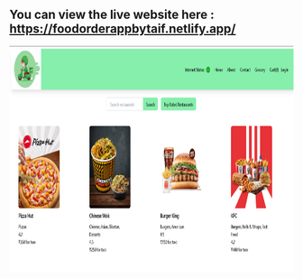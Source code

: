 ## You can view the live website here : https://foodorderappbytaif.netlify.app/
  
 <img src="src/images/Main page.PNG" alt="Screenshot Description" width="600" height="400">





